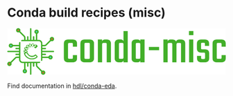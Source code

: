 # Conda build recipes (misc)

<p align="center">
  <img width=550px src="banner.png"/>
</p>

Find documentation in [hdl/conda-eda](https://github.com/hdl/conda-eda).
